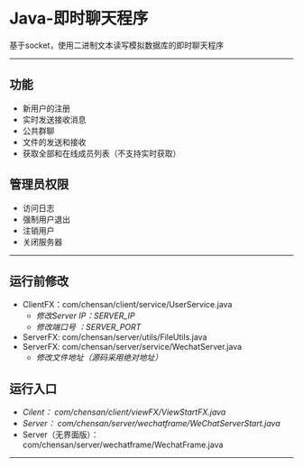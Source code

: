 # Java-即时聊天程序
基于socket，使用二进制文本读写模拟数据库的即时聊天程序

***

## 功能
- 新用户的注册
- 实时发送接收消息
- 公共群聊
- 文件的发送和接收
- 获取全部和在线成员列表（不支持实时获取）

## 管理员权限
- 访问日志
- 强制用户退出
- 注销用户
- 关闭服务器

***

## 运行前修改

- ClientFX：com/chensan/client/service/UserService.java
  - *修改Server IP：SERVER_IP*
  - *修改端口号 ：SERVER_PORT*
- ServerFX: com/chensan/server/utils/FileUtils.java
- ServerFX: com/chensan/server/service/WechatServer.java
  - *修改文件地址（源码采用绝对地址）*

## 运行入口

- *Cilent： com/chensan/client/viewFX/ViewStartFX.java*
- *Server： com/chensan/server/wechatframe/WeChatServerStart.java*
- Server（无界面版）： com/chensan/server/wechatframe/WechatFrame.java

***





